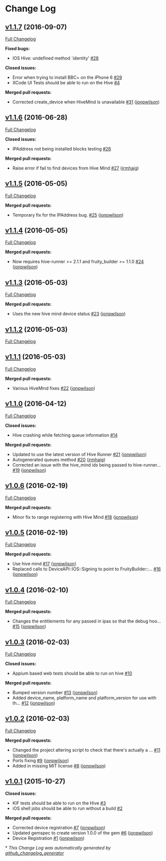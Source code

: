 # Change Log

## [v1.1.7](https://github.com/bbc/hive-runner-ios/tree/v1.1.7) (2016-09-07)
[Full Changelog](https://github.com/bbc/hive-runner-ios/compare/v1.1.6...v1.1.7)

**Fixed bugs:**

- IOS Hive: undefined method `identity' [\#28](https://github.com/bbc/hive-runner-ios/issues/28)

**Closed issues:**

- Error when trying to install BBC+ on the iPhone 6 [\#29](https://github.com/bbc/hive-runner-ios/issues/29)
- XCode UI Tests should be able to run on the Hive [\#4](https://github.com/bbc/hive-runner-ios/issues/4)

**Merged pull requests:**

- Corrected create\_device when HiveMind is unavailable [\#31](https://github.com/bbc/hive-runner-ios/pull/31) ([jonpwilson](https://github.com/jonpwilson))

## [v1.1.6](https://github.com/bbc/hive-runner-ios/tree/v1.1.6) (2016-06-28)
[Full Changelog](https://github.com/bbc/hive-runner-ios/compare/v1.1.5...v1.1.6)

**Closed issues:**

- IPAddress not being installed blocks testing [\#26](https://github.com/bbc/hive-runner-ios/issues/26)

**Merged pull requests:**

- Raise error if fail to find devices from Hive Mind [\#27](https://github.com/bbc/hive-runner-ios/pull/27) ([jrmhaig](https://github.com/jrmhaig))

## [v1.1.5](https://github.com/bbc/hive-runner-ios/tree/v1.1.5) (2016-05-05)
[Full Changelog](https://github.com/bbc/hive-runner-ios/compare/v1.1.4...v1.1.5)

**Merged pull requests:**

- Temporary fix for the IPAddress bug. [\#25](https://github.com/bbc/hive-runner-ios/pull/25) ([jonpwilson](https://github.com/jonpwilson))

## [v1.1.4](https://github.com/bbc/hive-runner-ios/tree/v1.1.4) (2016-05-05)
[Full Changelog](https://github.com/bbc/hive-runner-ios/compare/v1.1.3...v1.1.4)

**Merged pull requests:**

- Now requires hive-runner \>= 2.1.1 and fruity\_builder \>= 1.1.0 [\#24](https://github.com/bbc/hive-runner-ios/pull/24) ([jonpwilson](https://github.com/jonpwilson))

## [v1.1.3](https://github.com/bbc/hive-runner-ios/tree/v1.1.3) (2016-05-03)
[Full Changelog](https://github.com/bbc/hive-runner-ios/compare/v1.1.2...v1.1.3)

**Merged pull requests:**

- Uses the new hive mind device status [\#23](https://github.com/bbc/hive-runner-ios/pull/23) ([jonpwilson](https://github.com/jonpwilson))

## [v1.1.2](https://github.com/bbc/hive-runner-ios/tree/v1.1.2) (2016-05-03)
[Full Changelog](https://github.com/bbc/hive-runner-ios/compare/v1.1.1...v1.1.2)

## [v1.1.1](https://github.com/bbc/hive-runner-ios/tree/v1.1.1) (2016-05-03)
[Full Changelog](https://github.com/bbc/hive-runner-ios/compare/v1.1.0...v1.1.1)

**Merged pull requests:**

- Various HiveMind fixes [\#22](https://github.com/bbc/hive-runner-ios/pull/22) ([jonpwilson](https://github.com/jonpwilson))

## [v1.1.0](https://github.com/bbc/hive-runner-ios/tree/v1.1.0) (2016-04-12)
[Full Changelog](https://github.com/bbc/hive-runner-ios/compare/v1.0.6...v1.1.0)

**Closed issues:**

- Hive crashing while fetching queue information [\#14](https://github.com/bbc/hive-runner-ios/issues/14)

**Merged pull requests:**

- Updated to use the latest version of Hive Runner [\#21](https://github.com/bbc/hive-runner-ios/pull/21) ([jonpwilson](https://github.com/jonpwilson))
- Autogenerated queues method [\#20](https://github.com/bbc/hive-runner-ios/pull/20) ([jrmhaig](https://github.com/jrmhaig))
- Corrected an issue with the hive\_mind ids being passed to hive-runner… [\#19](https://github.com/bbc/hive-runner-ios/pull/19) ([jonpwilson](https://github.com/jonpwilson))

## [v1.0.6](https://github.com/bbc/hive-runner-ios/tree/v1.0.6) (2016-02-19)
[Full Changelog](https://github.com/bbc/hive-runner-ios/compare/v1.0.5...v1.0.6)

**Merged pull requests:**

- Minor fix to range registering with Hive Mind [\#18](https://github.com/bbc/hive-runner-ios/pull/18) ([jonpwilson](https://github.com/jonpwilson))

## [v1.0.5](https://github.com/bbc/hive-runner-ios/tree/v1.0.5) (2016-02-19)
[Full Changelog](https://github.com/bbc/hive-runner-ios/compare/v1.0.4...v1.0.5)

**Merged pull requests:**

- Use hive mind [\#17](https://github.com/bbc/hive-runner-ios/pull/17) ([jonpwilson](https://github.com/jonpwilson))
- Replaced calls to DeviceAPI::IOS::Signing to point to FruityBuilder::… [\#16](https://github.com/bbc/hive-runner-ios/pull/16) ([jonpwilson](https://github.com/jonpwilson))

## [v1.0.4](https://github.com/bbc/hive-runner-ios/tree/v1.0.4) (2016-02-10)
[Full Changelog](https://github.com/bbc/hive-runner-ios/compare/v1.0.3...v1.0.4)

**Merged pull requests:**

- Changes the entitlements for any passed in ipas so that the debug hoo… [\#15](https://github.com/bbc/hive-runner-ios/pull/15) ([jonpwilson](https://github.com/jonpwilson))

## [v1.0.3](https://github.com/bbc/hive-runner-ios/tree/v1.0.3) (2016-02-03)
[Full Changelog](https://github.com/bbc/hive-runner-ios/compare/v1.0.2...v1.0.3)

**Closed issues:**

- Appium based web tests should be able to run on hive [\#10](https://github.com/bbc/hive-runner-ios/issues/10)

**Merged pull requests:**

- Bumped version number [\#13](https://github.com/bbc/hive-runner-ios/pull/13) ([jonpwilson](https://github.com/jonpwilson))
- Added device\_name, platform\_name and platform\_version for use with th… [\#12](https://github.com/bbc/hive-runner-ios/pull/12) ([jonpwilson](https://github.com/jonpwilson))

## [v1.0.2](https://github.com/bbc/hive-runner-ios/tree/v1.0.2) (2016-02-03)
[Full Changelog](https://github.com/bbc/hive-runner-ios/compare/v1.0.1...v1.0.2)

**Merged pull requests:**

- Changed the project altering script to check that there's actually a … [\#11](https://github.com/bbc/hive-runner-ios/pull/11) ([jonpwilson](https://github.com/jonpwilson))
- Ports fixing [\#9](https://github.com/bbc/hive-runner-ios/pull/9) ([jonpwilson](https://github.com/jonpwilson))
- Added in missing MIT license [\#8](https://github.com/bbc/hive-runner-ios/pull/8) ([jonpwilson](https://github.com/jonpwilson))

## [v1.0.1](https://github.com/bbc/hive-runner-ios/tree/v1.0.1) (2015-10-27)
**Closed issues:**

- KIF tests should be able to run on the Hive [\#3](https://github.com/bbc/hive-runner-ios/issues/3)
- iOS shell jobs should be able to run without a build [\#2](https://github.com/bbc/hive-runner-ios/issues/2)

**Merged pull requests:**

- Corrected device registration [\#7](https://github.com/bbc/hive-runner-ios/pull/7) ([jonpwilson](https://github.com/jonpwilson))
- Updated gemspec to create version 1.0.0 of the gem [\#6](https://github.com/bbc/hive-runner-ios/pull/6) ([jonpwilson](https://github.com/jonpwilson))
- Device Registration [\#1](https://github.com/bbc/hive-runner-ios/pull/1) ([jonpwilson](https://github.com/jonpwilson))



\* *This Change Log was automatically generated by [github_changelog_generator](https://github.com/skywinder/Github-Changelog-Generator)*